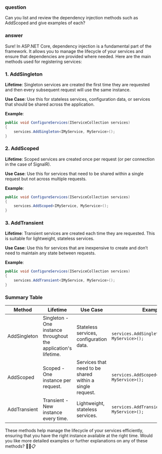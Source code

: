 ### question
Can you list and review the dependency injection methods such as AddScoped and give examples of each?

### answer
Sure! In ASP.NET Core, dependency injection is a fundamental part of the framework. It allows you to manage the lifecycle of your services and ensure that dependencies are provided where needed. Here are the main methods used for registering services:

### 1. AddSingleton
**Lifetime**: Singleton services are created the first time they are requested and then every subsequent request will use the same instance.

**Use Case**: Use this for stateless services, configuration data, or services that should be shared across the application.

**Example**:
```csharp
public void ConfigureServices(IServiceCollection services)
{
    services.AddSingleton<IMyService, MyService>();
}
```

### 2. AddScoped
**Lifetime**: Scoped services are created once per request (or per connection in the case of SignalR).

**Use Case**: Use this for services that need to be shared within a single request but not across multiple requests.

**Example**:
```csharp
public void ConfigureServices(IServiceCollection services)
{
    services.AddScoped<IMyService, MyService>();
}
```

### 3. AddTransient
**Lifetime**: Transient services are created each time they are requested. This is suitable for lightweight, stateless services.

**Use Case**: Use this for services that are inexpensive to create and don’t need to maintain any state between requests.

**Example**:
```csharp
public void ConfigureServices(IServiceCollection services)
{
    services.AddTransient<IMyService, MyService>();
}
```

### Summary Table

| Method       | Lifetime                             | Use Case                                        | Example                                                    |
|--------------|--------------------------------------|-------------------------------------------------|------------------------------------------------------------|
| AddSingleton | Singleton - One instance throughout the application's lifetime. | Stateless services, configuration data.        | `services.AddSingleton<IMyService, MyService>();`            |
| AddScoped    | Scoped - One instance per request.  | Services that need to be shared within a single request. | `services.AddScoped<IMyService, MyService>();`               |
| AddTransient | Transient - New instance every time. | Lightweight, stateless services.                | `services.AddTransient<IMyService, MyService>();`           |

These methods help manage the lifecycle of your services efficiently, ensuring that you have the right instance available at the right time. Would you like more detailed examples or further explanations on any of these methods? 🚀💡📋
